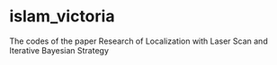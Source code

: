 # islam_victoria
The codes of the paper Research of Localization with Laser Scan and Iterative Bayesian Strategy
